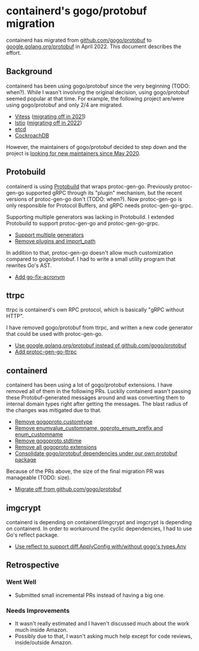 # containerd's gogo/protobuf migration

containerd has migrated from
[github.com/gogo/protobuf](https://github.com/gogo/protobuf/) to
[google.golang.org/protobuf](https://github.com/protocolbuffers/protobuf-go) in April 2022.
This document describes the effort.

## Background

containerd has been using gogo/protobuf since the very beginning (TODO: when?). While I wasn't involving the original decision, using gogo/protobuf seemed popular at that time. For example, the following project are/were using gogo/protobuf and only 2/4 are migrated.

- [Vitess](https://github.com/vitessio/vitess) ([migrating off in 2021](https://vitess.io/blog/2021-06-03-a-new-protobuf-generator-for-go/))
- [Istio](https://github.com/istio/istio) ([migrating off in 2022](https://github.com/istio/istio/pull/38055))
- [etcd](https://github.com/etcd-io/etcd)
- [CockroachDB](https://github.com/cockroachdb/cockroach)

However, the maintainers of gogo/protobuf decided to step down and the project is [looking for new maintainers since May 2020](https://github.com/gogo/protobuf/issues/691).

## Protobuild

containerd is using [Protobuild](https://github.com/containerd/protobuild) that wraps protoc-gen-go. Previously protoc-gen-go supported gRPC through its "plugin" mechanism, but the recent versions of protoc-gen-go don't (TODO: when?). Now protoc-gen-go is only responsible for Protocol Buffers, and gRPC needs protoc-gen-go-grpc.

Supporting multiple generators was lacking in Protobuild. I extended Protobuild to support protoc-gen-go and protoc-gen-go-grpc.

- [Support multiple generators](https://github.com/containerd/protobuild/pull/45)
- [Remove plugins and import_path](https://github.com/containerd/protobuild/pull/48)

In addition to that, protoc-gen-go doesn't allow much customization compared to gogo/protobuf. I had to write a small utility program that rewrites Go's AST.

- [Add go-fix-acronym](https://github.com/containerd/protobuild/pull/50)

## ttrpc

ttrpc is containerd's own RPC protocol, which is basically "gRPC without HTTP".

I have removed gogo/protobuf from ttrpc, and written a new code generator that could be used with protoc-gen-go.

- [Use google.golang.org/protobuf instead of github.com/gogo/protobuf](https://github.com/containerd/ttrpc/pull/99)
- [Add protoc-gen-go-ttrpc](https://github.com/containerd/ttrpc/pull/96)

## containerd

containerd has been using a lot of gogo/protobuf extensions. I have removed all of them in the following PRs. Luckily containerd wasn't passing these Protobuf-generated messages around and was converting them to internal domain types right after getting the messages. The blast radius of the changes was mitigated due to that.

- [Remove gogoproto.customtype](https://github.com/containerd/containerd/pull/6699)
- [Remove enumvalue_customname, goproto_enum_prefix and enum_customname](https://github.com/containerd/containerd/pull/6708)
- [Remove gogoproto.stdtime](https://github.com/containerd/containerd/pull/6821)
- [Remove all gogoproto extensions](https://github.com/containerd/containerd/pull/6829)
- [Consolidate gogo/protobuf dependencies under our own protobuf package](https://github.com/containerd/containerd/pull/6826)

Because of the PRs above, the size of the final migration PR was manageable (TODO: size).

- [Migrate off from github.com/gogo/protobuf](https://github.com/containerd/containerd/pull/6841)

## imgcrypt

containerd is depending on containerd/imgcrypt and imgcrypt is depending on containerd. In order to workaround the cyclic dependencies, I had to use Go's reflect package.

- [Use reflect to support diff.ApplyConfig with/without gogo's types.Any](https://github.com/containerd/imgcrypt/pull/75)

## Retrospective

### Went Well

- Submitted small incremental PRs instead of having a big one.

### Needs Improvements

- It wasn't really estimated and I haven't discussed much about the work much inside Amazon.
- Possibly due to that, I wasn't asking much help except for code reviews, inside/outside Amazon.
